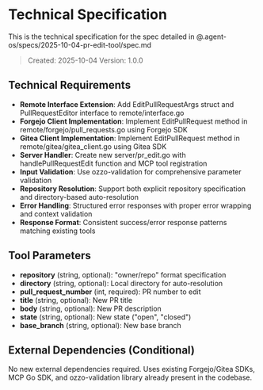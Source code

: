 # Technical Specification

This is the technical specification for the spec detailed in @.agent-os/specs/2025-10-04-pr-edit-tool/spec.md

> Created: 2025-10-04
> Version: 1.0.0

## Technical Requirements

- **Remote Interface Extension**: Add EditPullRequestArgs struct and PullRequestEditor interface to remote/interface.go
- **Forgejo Client Implementation**: Implement EditPullRequest method in remote/forgejo/pull_requests.go using Forgejo SDK
- **Gitea Client Implementation**: Implement EditPullRequest method in remote/gitea/gitea_client.go using Gitea SDK
- **Server Handler**: Create new server/pr_edit.go with handlePullRequestEdit function and MCP tool registration
- **Input Validation**: Use ozzo-validation for comprehensive parameter validation
- **Repository Resolution**: Support both explicit repository specification and directory-based auto-resolution
- **Error Handling**: Structured error responses with proper error wrapping and context validation
- **Response Format**: Consistent success/error response patterns matching existing tools

## Tool Parameters

- **repository** (string, optional): "owner/repo" format specification
- **directory** (string, optional): Local directory for auto-resolution
- **pull_request_number** (int, required): PR number to edit
- **title** (string, optional): New PR title
- **body** (string, optional): New PR description
- **state** (string, optional): New state ("open", "closed")
- **base_branch** (string, optional): New base branch

## External Dependencies (Conditional)

No new external dependencies required. Uses existing Forgejo/Gitea SDKs, MCP Go SDK, and ozzo-validation library already present in the codebase.